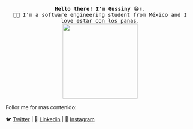 <p align="center">
  <br>
  <samp>
    <b>Hello there! I'm Gussiny</b> 😁✌.
    <br>👨‍💻 I'm a software engineering student from México and I love estar con los panas.<br>

</samp>

  <img src="https://64.media.tumblr.com/c3becd2c993f457fac2cd7b3bd53538d/tumblr_mivect2TMc1rfjowdo1_r1_500.gifv" width="200"/>

</p>

Follor me for mas contenido:

🐦 [Twitter](https://twitter.com/gussiny_) | 🧳 [Linkedin](https://www.linkedin.com/in/gustavo-alejandro-flores-cortes/) | 📸 [Instagram](https://www.instagram.com/gussiny_/)
